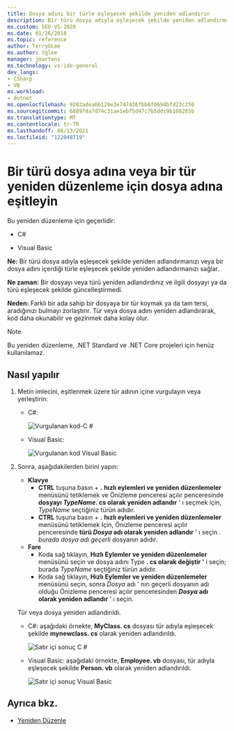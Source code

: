 ```yaml
---
title: Dosya adını bir türle eşleşecek şekilde yeniden adlandırın
description: Bir türü dosya adıyla eşleşecek şekilde yeniden adlandırmak veya bir dosya adını içerdiği türle eşleşecek şekilde yeniden adlandırmak için hızlı eylemler ve yeniden düzenlemeler menüsünü nasıl kullanacağınızı öğrenin.
ms.custom: SEO-VS-2020
ms.date: 01/26/2018
ms.topic: reference
author: TerryGLee
ms.author: tglee
manager: jmartens
ms.technology: vs-ide-general
dev_langs:
- CSharp
- VB
ms.workload:
- dotnet
ms.openlocfilehash: 9202adea6b129e3e747426fbb6f0694bfd23c250
ms.sourcegitcommit: 68897da7d74c31ae1ebf5d47c7b5ddc9b108265b
ms.translationtype: MT
ms.contentlocale: tr-TR
ms.lasthandoff: 08/13/2021
ms.locfileid: "122048719"
---
```

# <a name="sync-a-type-to-a-filename-or-a-filename-to-a-type-refactoring"></a>Bir türü dosya adına veya bir tür yeniden düzenleme için dosya adına eşitleyin

Bu yeniden düzenleme için geçerlidir:

- C#

- Visual Basic

**Ne:** Bir türü dosya adıyla eşleşecek şekilde yeniden adlandırmanızı veya bir dosya adını içerdiği türle eşleşecek şekilde yeniden adlandırmanızı sağlar.

**Ne zaman:** Bir dosyayı veya türü yeniden adlandırdınız ve ilgili dosyayı ya da türü eşleşecek şekilde güncelleştirmedi.

**Neden:** Farklı bir ada sahip bir dosyaya bir tür koymak ya da tam tersi, aradığınızı bulmayı zorlaştırır. Tür veya dosya adını yeniden adlandırarak, kod daha okunabilir ve gezinmek daha kolay olur.

> [!NOTE]
> Bu yeniden düzenleme, .NET Standard ve .NET Core projeleri için henüz kullanılamaz.

## <a name="how-to"></a>Nasıl yapılır

1. Metin imlecini, eşitlenmek üzere tür adının içine vurgulayın veya yerleştirin:

   - C#:

       ![Vurgulanan kod-C #](media/synctype-highlight-cs.png)

   - Visual Basic:

       ![Vurgulanan kod Visual Basic](media/synctype-highlight-vb.png)

2. Sonra, aşağıdakilerden birini yapın:

   - **Klavye**
      - **CTRL** tuşuna basın + **.** **hızlı eylemleri ve yeniden düzenlemeler** menüsünü tetiklemek ve Önizleme penceresi açılır penceresinde **dosyayı *TypeName*. cs olarak yeniden adlandır** ' ı seçmek için, *TypeName* seçtiğiniz türün adıdır.
      - **CTRL** tuşuna basın + **.** **hızlı eylemleri ve yeniden düzenlemeler** menüsünü tetiklemek Için, Önizleme penceresi açılır penceresinde **türü _Dosya_ adı olarak yeniden adlandır** ' ı seçin *. burada dosya adı geçerli* dosyanın adıdır.
   - **Fare**
      - Koda sağ tıklayın, **Hızlı Eylemler ve yeniden düzenlemeler** menüsünü seçin ve dosya adını Type **. cs olarak değiştir '** i seçin; burada *TypeName* seçtiğiniz türün adıdır.
      - Koda sağ tıklayın, **Hızlı Eylemler ve yeniden düzenlemeler** menüsünü seçin, sonra *Dosya* adı ' nın geçerli dosyanın adı olduğu Önizleme penceresi açılır penceresinden **_Dosya_ adı olarak yeniden adlandır** ' ı seçin.

   Tür veya dosya yeniden adlandırıldı.

   - C#: aşağıdaki örnekte, **MyClass. cs** dosyası tür adıyla eşleşecek şekilde **mynewclass. cs** olarak yeniden adlandırıldı.

       ![Satır içi sonuç C #](media/synctype-result-cs.png)

   - Visual Basic: aşağıdaki örnekte, **Employee. vb** dosyası, tür adıyla eşleşecek şekilde **Person. vb** olarak yeniden adlandırıldı.

       ![Satır içi sonuç Visual Basic](media/synctype-result-vb.png)

## <a name="see-also"></a>Ayrıca bkz.

- [Yeniden Düzenle](../refactoring-in-visual-studio.md)
